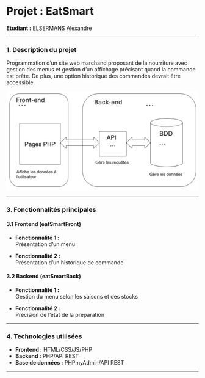 # **Projet : EatSmart**

**Etudiant :** ELSERMANS Alexandre

---

### **1. Description du projet**

Programmation d’un site web marchand proposant de la nourriture avec gestion des menus et gestion d’un affichage précisant quand la commande est prête. De plus, une option historique des commandes devrait être accessible.

<img src="./assets/img/schema.PNG">

---

### **3. Fonctionnalités principales**

#### **3.1 Frontend (eatSmartFront)**

- **Fonctionnalité 1 :**  
  Présentation d’un menu
  
- **Fonctionnalité 2 :**  
  Présentation d’un historique de commande
  
#### **3.2 Backend (eatSmartBack)**

- **Fonctionnalité 1 :**  
  Gestion du menu selon les saisons et des stocks
  
- **Fonctionnalité 2 :**  
  Précision de l’état de la préparation

---

### **4. Technologies utilisées**

- **Frontend :** HTML/CSS/JS/PHP
- **Backend :** PHP/API REST
- **Base de données :** PHPmyAdmin/API REST

---
